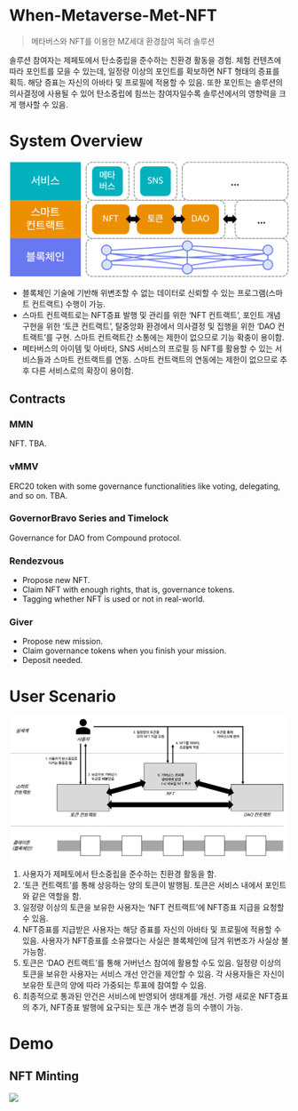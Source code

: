 # When-Metaverse-Met-NFT

> 메타버스와 NFT를 이용한 MZ세대 환경참여 독려 솔루션

솔루션 참여자는 제페토에서 탄소중립을 준수하는 친환경 활동을 경험. 체험 컨텐츠에 따라 포인트를 모을 수 있는데, 일정량 이상의 포인트를 확보하면 NFT 형태의 증표를 획득. 해당 증표는 자신의 아바타 및 프로필에 적용할 수 있음. 또한 포인트는 솔루션의 의사결정에 사용될 수 있어 탄소중립에 힘쓰는 참여자일수록 솔루션에서의 영향력을 크게 행사할 수 있음.

# System Overview

![](./images/Fig1.png)

- 블록체인 기술에 기반해 위변조할 수 없는 데이터로 신뢰할 수 있는 프로그램(스마트 컨트랙트) 수행이 가능.
- 스마트 컨트랙트로는 NFT증표 발행 및 관리를 위한 ‘NFT 컨트랙트’, 포인트 개념 구현을 위한 ‘토큰 컨트랙트’, 탈중앙화 환경에서 의사결정 및 집행을 위한 ‘DAO 컨트랙트’를 구현. 스마트 컨트랙트간 소통에는 제한이 없으므로 기능 확충이 용이함.
- 메타버스의 아이템 및 아바타, SNS 서비스의 프로필 등 NFT를 활용할 수 있는 서비스들과 스마트 컨트랙트를 연동. 스마트 컨트랙트의 연동에는 제한이 없으므로 추후 다른 서비스로의 확장이 용이함.

## Contracts

### MMN

NFT. TBA.

### vMMV

ERC20 token with some governance functionalities like voting, delegating, and so on. TBA.

### GovernorBravo Series and Timelock

Governance for DAO from Compound protocol.

### Rendezvous

- Propose new NFT.
- Claim NFT with enough rights, that is, governance tokens.
- Tagging whether NFT is used or not in real-world.

### Giver

- Propose new mission.
- Claim governance tokens when you finish your mission.
- Deposit needed.

# User Scenario

![](./images/Fig2.png)

1. 사용자가 제페토에서 탄소중립을 준수하는 친환경 활동을 함.
2. ‘토큰 컨트랙트’를 통해 상응하는 양의 토큰이 발행됨. 토큰은 서비스 내에서 포인트와 같은 역할을 함.
3. 일정량 이상의 토큰을 보유한 사용자는 ‘NFT 컨트랙트’에 NFT증표 지급을 요청할 수 있음.
4. NFT증표를 지급받은 사용자는 해당 증표를 자신의 아바타 및 프로필에 적용할 수 있음. 사용자가 NFT증표를 소유했다는 사실은 블록체인에 담겨 위변조가 사실상 불가능함.
5. 토큰은 ‘DAO 컨트랙트’를 통해 거버넌스 참여에 활용할 수도 있음. 일정량 이상의 토큰을 보유한 사용자는 서비스 개선 안건을 제안할 수 있음. 각 사용자들은 자신이 보유한 토큰의 양에 따라 가중되는 투표에 참여할 수 있음.
6. 최종적으로 통과된 안건은 서비스에 반영되어 생태계를 개선. 가령 새로운 NFT증표의 추가, NFT증표 발행에 요구되는 토큰 개수 변경 등의 수행이 가능.

# Demo

## NFT Minting

![](./images/MMN_mint_demo.gif)
